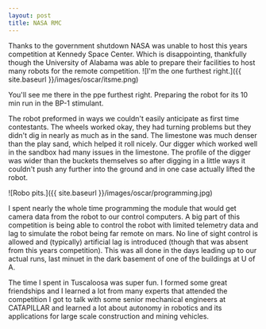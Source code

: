 ```yaml
---
layout: post
title: NASA RMC
---
```


Thanks to the government shutdown NASA was unable to host this years competition at Kennedy Space Center. Which is disappointing, thankfully though the University of Alabama was able to prepare their facilities to host many robots for the remote competition. 
![I'm the one furthest right.]({{ site.baseurl }}/images/oscar/itsme.png)

You'll see me there in the ppe furthest right. Preparing the robot for its 10 min run in the BP-1 stimulant. 

The robot preformed in ways we couldn't easily anticipate as first time contestants. The wheels worked okay, they had turning problems but they didn't dig in nearly as much as in the sand. The limestone was much denser than the play sand, which helped it roll nicely. Our digger which worked well in the sandbox had many issues in the limestone. The profile of the digger was wider than the buckets themselves so after digging in a little ways it couldn't push any further into the ground and in one case actually lifted the robot.

![Robo pits.]({{ site.baseurl }}/images/oscar/programming.jpg)

I spent nearly the whole time programming the module that would get camera data from the robot to our control computers. A big part of this competition is being able to control the robot with limited telemetry data and lag to simulate the robot being far remote on mars. No line of sight control is allowed and (typically) artificial lag is introduced (though that was absent from this years competition). This was all done in the days leading up to our actual runs, last minuet in the dark basement of one of the buildings at U of A. 

The time I spent in Tuscaloosa was super fun. I formed some great friendships and I learned a lot from many experts that attended the competition I got to talk with some senior mechanical engineers at CATAPILLAR and learned a lot about autonomy in robotics and its applications for large scale construction and mining vehicles. 